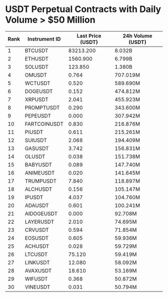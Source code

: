 # USDT Perpetual Contracts with Daily Volume > $50 Million

| Rank | Instrument ID | Last Price (USDT) | 24h Volume (USDT) |
|------|---------------|-------------------|-------------------|
| 1 | BTCUSDT | 83213.200 | 8.032B |
| 2 | ETHUSDT | 1560.900 | 6.799B |
| 3 | SOLUSDT | 123.850 | 1.380B |
| 4 | OMUSDT | 0.764 | 707.019M |
| 5 | WCTUSDT | 0.520 | 589.690M |
| 6 | DOGEUSDT | 0.152 | 474.812M |
| 7 | XRPUSDT | 2.041 | 455.923M |
| 8 | PROMPTUSDT | 0.290 | 343.600M |
| 9 | PEPEUSDT | 0.000 | 307.942M |
| 10 | FARTCOINUSDT | 0.830 | 216.876M |
| 11 | PIUSDT | 0.611 | 215.261M |
| 12 | SUIUSDT | 2.068 | 194.409M |
| 13 | GASUSDT | 3.742 | 156.831M |
| 14 | OLUSDT | 0.038 | 151.738M |
| 15 | BABYUSDT | 0.089 | 147.740M |
| 16 | ANIMEUSDT | 0.020 | 141.645M |
| 17 | TRUMPUSDT | 7.840 | 118.897M |
| 18 | ALCHUSDT | 0.156 | 105.147M |
| 19 | IPUSDT | 4.037 | 104.760M |
| 20 | ADAUSDT | 0.601 | 100.241M |
| 21 | AIDOGEUSDT | 0.000 | 92.708M |
| 22 | LAYERUSDT | 2.010 | 74.695M |
| 23 | CRVUSDT | 0.594 | 71.854M |
| 24 | EOSUSDT | 0.605 | 59.936M |
| 25 | ACHUSDT | 0.028 | 59.729M |
| 26 | LTCUSDT | 75.120 | 59.419M |
| 27 | LINKUSDT | 12.080 | 58.092M |
| 28 | AVAXUSDT | 18.610 | 53.169M |
| 29 | WIFUSDT | 0.368 | 50.872M |
| 30 | VINEUSDT | 0.031 | 50.794M |

